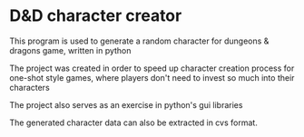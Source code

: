 # D&D character creator

This program is used to generate a random character for dungeons & dragons game, written in python

The project was created in order to speed up character creation process for one-shot style games, where players don't need to invest so much into their characters

The project also serves as an exercise in python's gui libraries

The generated character data can also be extracted in cvs format.
